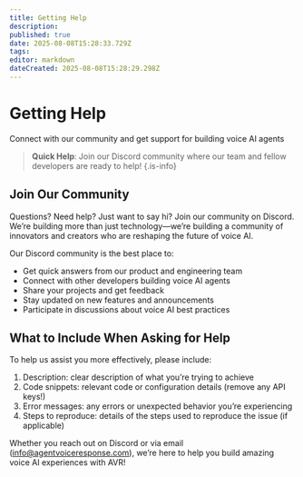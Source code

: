 ```yaml
---
title: Getting Help
description: 
published: true
date: 2025-08-08T15:28:33.729Z
tags: 
editor: markdown
dateCreated: 2025-08-08T15:28:29.298Z
---
```


# Getting Help
Connect with our community and get support for building voice AI agents

> **Quick Help**: Join our Discord community where our team and fellow developers are ready to help!
{.is-info}

## Join Our Community

Questions? Need help? Just want to say hi? Join our community on Discord. We’re building more than just technology—we’re building a community of innovators and creators who are reshaping the future of voice AI.

Our Discord community is the best place to:
- Get quick answers from our product and engineering team
- Connect with other developers building voice AI agents
- Share your projects and get feedback
- Stay updated on new features and announcements
- Participate in discussions about voice AI best practices

## What to Include When Asking for Help

To help us assist you more effectively, please include:
1. Description: clear description of what you’re trying to achieve
2. Code snippets: relevant code or configuration details (remove any API keys!)
3. Error messages: any errors or unexpected behavior you’re experiencing
4. Steps to reproduce: details of the steps used to reproduce the issue (if applicable)

Whether you reach out on Discord or via email (info@agentvoiceresponse.com), we’re here to help you build amazing voice AI experiences with AVR!